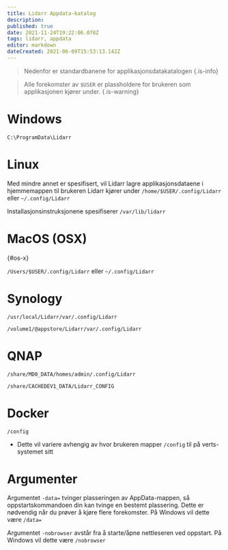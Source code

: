```yaml
---
title: Lidarr Appdata-katalog
description: 
published: true
date: 2021-11-24T19:22:06.078Z
tags: lidarr, appdata
editor: markdown
dateCreated: 2021-06-09T15:53:13.142Z
---
```


> Nedenfor er standardbanene for applikasjonsdatakatalogen {.is-info}

> Alle forekomster av `$USER` er plassholdere for brukeren som applikasjonen kjører under. {.is-warning}

# Windows

`C:\ProgramData\Lidarr`

# Linux

Med mindre annet er spesifisert, vil Lidarr lagre applikasjonsdataene i hjemmemappen til brukeren Lidarr kjører under `/home/$USER/.config/Lidarr` eller `~/.config/Lidarr`

Installasjonsinstruksjonene spesifiserer `/var/lib/lidarr`

# MacOS (OSX)

{#os-x}

`/Users/$USER/.config/Lidarr` eller `~/.config/Lidarr`

# Synology

`/usr/local/Lidarr/var/.config/Lidarr`

`/volume1/@appstore/Lidarr/var/.config/Lidarr`

# QNAP

`/share/MD0_DATA/homes/admin/.config/Lidarr`

`/share/CACHEDEV1_DATA/Lidarr_CONFIG`

# Docker

`/config`

- Dette vil variere avhengig av hvor brukeren mapper `/config` til på verts-systemet sitt

# Argumenter

Argumentet `-data=` tvinger plasseringen av AppData-mappen, så oppstartskommandoen din kan tvinge en bestemt plassering. Dette er nødvendig når du prøver å kjøre flere forekomster. På Windows vil dette være `/data=`

Argumentet `-nobrowser` avstår fra å starte/åpne nettleseren ved oppstart. På Windows vil dette være `/nobrowser`